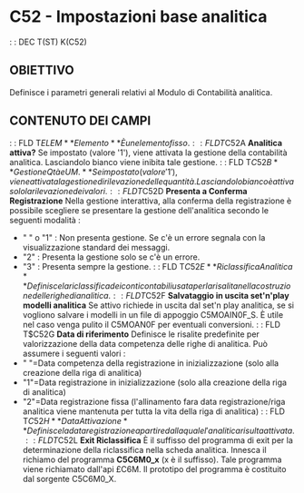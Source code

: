 # C52 - Impostazioni base analitica
 :  : DEC T(ST) K(C52)
## OBIETTIVO
Definisce i parametri generali relativi al Modulo di Contabilità analitica.
## CONTENUTO DEI CAMPI
 :  : FLD T$ELEM **Elemento**
È un elemento fisso.
 :  : FLD T$C52A **Analitica attiva?**
Se impostato (valore '1'), viene attivata la gestione della contabilità analitica. Lasciandolo bianco viene inibita tale gestione.
 :  : FLD T$C52B **Gestione Qtà e UM.**
Se impostato (valore '1'), viene attivata la gestione di rilevazione delle quantità. Lasciandolo bianco è attiva solo la rilevazione dei valori.
 :  : FLD T$C52D **Presenta a Conferma Registrazione**
Nella gestione interattiva, alla conferma della registrazione è possibile scegliere se presentare la gestione dell'analitica secondo le seguenti modalità : 
- " " o "1" :  Non presenta gestione. Se c'è un errore segnala con la visualizzazione standard dei messaggi.
- "2"       :  Presenta la gestione solo se c'è un errore.
- "3"       :  Presenta sempre la gestione.
 :  : FLD T$C52E **Riclassifica Analitica**
Definisce la riclassifica dei conti contabili usata per la risalita nella costruzione delle righe di analitica.
 :  : FLD T$C52F **Salvataggio in uscita set'n'play modelli analitica**
Se attivo richiede in uscita dal set'n play analitica, se si vogliono salvare i modelli in un file di appoggio C5MOAIN0F_S. È utile nel caso venga pulito il C5MOAN0F per eventuali conversioni.
 :  : FLD T$C52G **Data di riferimento**
Definisce le risalite predefinite per valorizzazione della data competenza delle righe di analitica.
Può assumere i seguenti valori : 
- " "=Data competenza della registrazione in inizializzazione (solo alla creazione della riga di analitica)
- "1"=Data registrazione in inizializzazione (solo alla creazione della riga di analitica)
- "2"=Data registrazione fissa (l'allinamento fara data registrazione/riga analitica viene mantenuta
      per tutta la vita della riga di analitica)
 :  : FLD T$C52H **Data Attivazione**
Definisce la data registrazione a partire dalla quale l'analitica risulta attivata.
 :  : FLD T$C52L **Exit Riclassifica**
È il suffisso del programma di exit per la determinazione della riclassifica nella scheda analitica.
Innesca il richiamo del programma **C5C6M0_x** (x è il suffisso).
Tale programma viene richiamato dall'api £C6M.
Il prototipo del programma è costituito dal sorgente C5C6M0_X.
